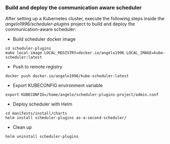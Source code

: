### Build and deploy the communication aware scheduler

After setting up a Kubernetes cluster, execute the following steps inside the *angelo1996/scheduler-plugins* project to build and deploy the communication-aware scheduler:

- Build scheduler docker image
```
cd scheduler-plugins
make local-image LOCAL_REGISTRY=docker.io/angelo1996 LOCAL_IMAGE=kube-scheduler:latest
```

- Push to remote registry
```
docker push docker.io/angelo1996/kube-scheduler:latest
```

- Export KUBECONFIG environment variable
```
export KUBECONFIG=/home/angelo/scheduler-plugins-project/admin.conf
```

- Deploy scheduler with Helm
```
cd manifests/install/charts
helm install scheduler-plugins as-a-second-scheduler/
```

- Clean up
```
helm uninstall scheduler-plugins
```